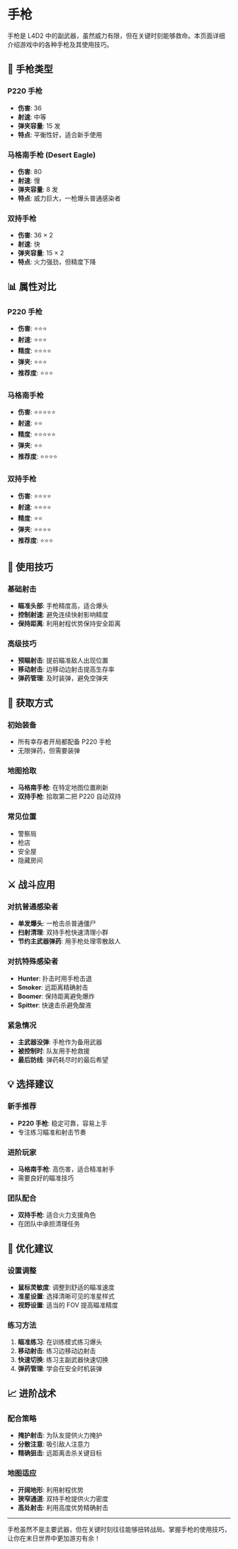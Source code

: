 # 手枪

手枪是 L4D2 中的副武器，虽然威力有限，但在关键时刻能够救命。本页面详细介绍游戏中的各种手枪及其使用技巧。

## 🔫 手枪类型

### P220 手枪
- **伤害**: 36
- **射速**: 中等
- **弹夹容量**: 15 发
- **特点**: 平衡性好，适合新手使用

### 马格南手枪 (Desert Eagle)
- **伤害**: 80
- **射速**: 慢
- **弹夹容量**: 8 发
- **特点**: 威力巨大，一枪爆头普通感染者

### 双持手枪
- **伤害**: 36 × 2
- **射速**: 快
- **弹夹容量**: 15 × 2
- **特点**: 火力强劲，但精度下降

## 📊 属性对比

### P220 手枪
- **伤害**: ⭐⭐⭐
- **射速**: ⭐⭐⭐
- **精度**: ⭐⭐⭐⭐
- **弹夹**: ⭐⭐⭐
- **推荐度**: ⭐⭐⭐

### 马格南手枪
- **伤害**: ⭐⭐⭐⭐⭐
- **射速**: ⭐⭐
- **精度**: ⭐⭐⭐⭐⭐
- **弹夹**: ⭐⭐
- **推荐度**: ⭐⭐⭐⭐

### 双持手枪
- **伤害**: ⭐⭐⭐⭐
- **射速**: ⭐⭐⭐⭐
- **精度**: ⭐⭐
- **弹夹**: ⭐⭐⭐⭐
- **推荐度**: ⭐⭐⭐

## 🎯 使用技巧

### 基础射击
- **瞄准头部**: 手枪精度高，适合爆头
- **控制射速**: 避免连续快射影响精度
- **保持距离**: 利用射程优势保持安全距离

### 高级技巧
- **预瞄射击**: 提前瞄准敌人出现位置
- **移动射击**: 边移动边射击提高生存率
- **弹药管理**: 及时装弹，避免空弹夹

## 🔄 获取方式

### 初始装备
- 所有幸存者开局都配备 P220 手枪
- 无限弹药，但需要装弹

### 地图拾取
- **马格南手枪**: 在特定地图位置刷新
- **双持手枪**: 拾取第二把 P220 自动双持

### 常见位置
- 警察局
- 枪店
- 安全屋
- 隐藏房间

## ⚔️ 战斗应用

### 对抗普通感染者
- **单发爆头**: 一枪击杀普通僵尸
- **扫射清理**: 双持手枪快速清理小群
- **节约主武器弹药**: 用手枪处理零散敌人

### 对抗特殊感染者
- **Hunter**: 扑击时用手枪击退
- **Smoker**: 远距离精确射击
- **Boomer**: 保持距离避免爆炸
- **Spitter**: 快速击杀避免酸液

### 紧急情况
- **主武器没弹**: 手枪作为备用武器
- **被控制时**: 队友用手枪救援
- **最后防线**: 弹药耗尽时的最后希望

## 💡 选择建议

### 新手推荐
- **P220 手枪**: 稳定可靠，容易上手
- 专注练习瞄准和射击节奏

### 进阶玩家
- **马格南手枪**: 高伤害，适合精准射手
- 需要良好的瞄准技巧

### 团队配合
- **双持手枪**: 适合火力支援角色
- 在团队中承担清理任务

## 🔧 优化建议

### 设置调整
- **鼠标灵敏度**: 调整到舒适的瞄准速度
- **准星设置**: 选择清晰可见的准星样式
- **视野设置**: 适当的 FOV 提高瞄准精度

### 练习方法
1. **瞄准练习**: 在训练模式练习爆头
2. **移动射击**: 练习边移动边射击
3. **快速切换**: 练习主副武器快速切换
4. **弹药管理**: 学会在安全时机装弹

## 📈 进阶战术

### 配合策略
- **掩护射击**: 为队友提供火力掩护
- **分散注意**: 吸引敌人注意力
- **精确狙击**: 远距离击杀关键目标

### 地图适应
- **开阔地形**: 利用射程优势
- **狭窄通道**: 双持手枪提供火力密度
- **高处射击**: 利用高度优势精确射击

---

手枪虽然不是主要武器，但在关键时刻往往能够扭转战局。掌握手枪的使用技巧，让你在末日世界中更加游刃有余！
